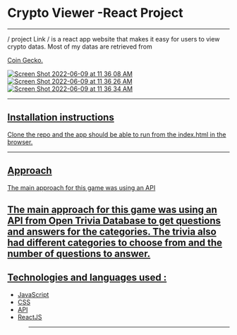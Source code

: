 # Crypto Viewer -React Project
---
/ project Link / is a react app website that makes it easy for users to view crypto datas. Most of my datas are retrieved from <p><a href="https://www.coingecko.com/" />Coin Gecko.</p>

![Screen Shot 2022-06-09 at 11 36 08 AM](https://user-images.githubusercontent.com/101905331/172888785-59a47aef-11d2-44c0-96ca-80ad4a2396a2.png)
![Screen Shot 2022-06-09 at 11 36 26 AM](https://user-images.githubusercontent.com/101905331/172888799-5b02be78-842d-4b1c-89d4-dfd57988d2ce.png)
![Screen Shot 2022-06-09 at 11 36 34 AM](https://user-images.githubusercontent.com/101905331/172888825-7b8467e3-0926-43be-9f72-98331014e97a.png)

---
## Installation instructions
Clone the repo and the app should be able to run from the index.html in the browser.

---
## Approach

The main approach for this game was using an API

The main approach for this game was using an API from Open Trivia Database to get questions and answers for the categories. The trivia also had different categories to choose from and the number of questions to answer.
---
## Technologies and languages used :
<ul>
  <li>JavaScript </li>
  <li>CSS </li>
  <li>API</li>
  <li>ReactJS </li>
<ul>
<hr>


